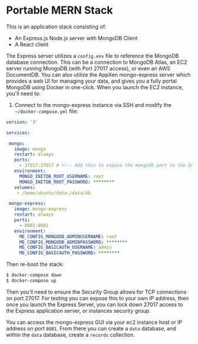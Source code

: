 # Portable MERN Stack

This is an application stack consisting of:

 - An Express.js Node.js server with MongoDB Client
 - A React client

 The Express server utilizes a `config.env` file to reference the MongoDB database connection. This can be a connection to MongoDB Atlas, an EC2 server running MongoDB (with Port 27017 access), or even an AWS DocumentDB. You can also utilize the AppXen mongo-express server which provides a web UI for managing your data, and gives you a fully portal MongoDB using Docker in one-click. When you launch the EC2 instance, you'll need to:

 1. Connect to the mongo-express instance via SSH and modify the `~/docker-compose.yml` file:

 ```yaml
version: '3'

services:

  mongo:
    image: mongo
    restart: always
    ports:
      - 27017:27017 # <!-- Add this to expose the mongodb port to the EC2 host
    environment:
      MONGO_INITDB_ROOT_USERNAME: root
      MONGO_INITDB_ROOT_PASSWORD: ********
    volumes:
     - /home/ubuntu/data:/data/db

  mongo-express:
    image: mongo-express
    restart: always
    ports:
      - 8081:8081
    environment:
      ME_CONFIG_MONGODB_ADMINUSERNAME: root
      ME_CONFIG_MONGODB_ADMINPASSWORD: ********
      ME_CONFIG_BASICAUTH_USERNAME: admin
      ME_CONFIG_BASICAUTH_PASSWORD: ********
 ```

 Then re-boot the stack:

 ```bash
 $ docker-compose down
 $ docker-compose up
 ```

 Then you'll need to ensure the Security Group allows for TCP connections on port 27017. For testing you can expose this to your own IP address, then once you launch the Express Server, you can lock down 27017 access to the Express application server, or instances security group.

 You can access the mongo-express GUI via your ec2 instance host or IP address on port `8081`. From there you can create a `data` database, and within the `data` database, create a `records` collection.